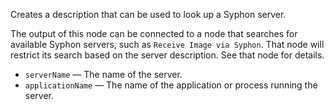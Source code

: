 Creates a description that can be used to look up a Syphon server. 

The output of this node can be connected to a node that searches for available Syphon servers, such as `Receive Image via Syphon`. That node will restrict its search based on the server description. See that node for details. 

   - `serverName` — The name of the server. 
   - `applicationName` — The name of the application or process running the server. 
